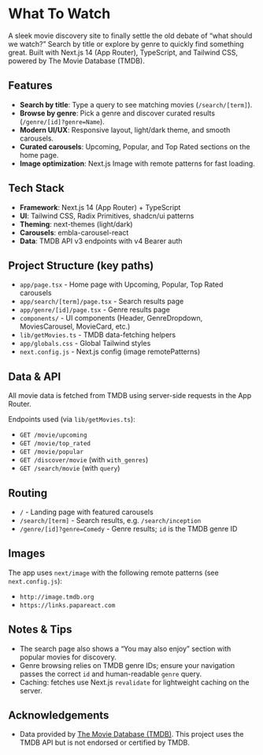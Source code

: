 # What To Watch

A sleek movie discovery site to finally settle the old debate of “what should we watch?” Search by title or explore by genre to quickly find something great. Built with Next.js 14 (App Router), TypeScript, and Tailwind CSS, powered by The Movie Database (TMDB).

## Features
- **Search by title**: Type a query to see matching movies (`/search/[term]`).
- **Browse by genre**: Pick a genre and discover curated results (`/genre/[id]?genre=Name`).
- **Modern UI/UX**: Responsive layout, light/dark theme, and smooth carousels.
- **Curated carousels**: Upcoming, Popular, and Top Rated sections on the home page.
- **Image optimization**: Next.js Image with remote patterns for fast loading.

## Tech Stack
- **Framework**: Next.js 14 (App Router) + TypeScript
- **UI**: Tailwind CSS, Radix Primitives, shadcn/ui patterns
- **Theming**: next-themes (light/dark)
- **Carousels**: embla-carousel-react
- **Data**: TMDB API v3 endpoints with v4 Bearer auth


## Project Structure (key paths)
- `app/page.tsx` - Home page with Upcoming, Popular, Top Rated carousels
- `app/search/[term]/page.tsx` - Search results page
- `app/genre/[id]/page.tsx` - Genre results page
- `components/` - UI components (Header, GenreDropdown, MoviesCarousel, MovieCard, etc.)
- `lib/getMovies.ts` - TMDB data-fetching helpers
- `app/globals.css` - Global Tailwind styles
- `next.config.js` - Next.js config (image remotePatterns)

## Data & API
All movie data is fetched from TMDB using server-side requests in the App Router.

Endpoints used (via `lib/getMovies.ts`):
- `GET /movie/upcoming`
- `GET /movie/top_rated`
- `GET /movie/popular`
- `GET /discover/movie` (with `with_genres`)
- `GET /search/movie` (with `query`)

## Routing
- `/` - Landing page with featured carousels
- `/search/[term]` - Search results, e.g. `/search/inception`
- `/genre/[id]?genre=Comedy` - Genre results; `id` is the TMDB genre ID

## Images
The app uses `next/image` with the following remote patterns (see `next.config.js`):
- `http://image.tmdb.org`
- `https://links.papareact.com`

## Notes & Tips
- The search page also shows a “You may also enjoy” section with popular movies for discovery.
- Genre browsing relies on TMDB genre IDs; ensure your navigation passes the correct `id` and human-readable `genre` query.
- Caching: fetches use Next.js `revalidate` for lightweight caching on the server.

## Acknowledgements
- Data provided by [The Movie Database (TMDB)](https://www.themoviedb.org/). This project uses the TMDB API but is not endorsed or certified by TMDB.
